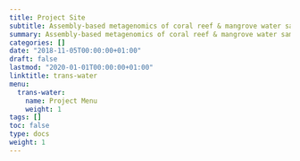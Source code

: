 ```yaml
---
title: Project Site
subtitle: Assembly-based metagenomics of coral reef & mangrove water samples from both sides of the Isthmus.
summary: Assembly-based metagenomics of coral reef & mangrove water samples from both sides of the Isthmus.
categories: []
date: "2018-11-05T00:00:00+01:00"
draft: false
lastmod: "2020-01-01T00:00:00+01:00"
linktitle: trans-water
menu:
  trans-water:
    name: Project Menu
    weight: 1
tags: []
toc: false
type: docs
weight: 1
---
```

